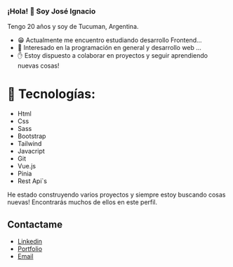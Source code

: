 ### ¡Hola! :wave: Soy José Ignacio
Tengo 20 años y soy de Tucuman, Argentina.

- :grin: Actualmente me encuentro estudiando desarrollo Frontend...
- 💬 Interesado en la programación en general y desarrollo web ...
- :raised_hand: Estoy dispuesto a colaborar en proyectos y seguir aprendiendo nuevas cosas!

# :blue_book: Tecnologías:
* Html
* Css
* Sass
* Bootstrap
* Tailwind
* Javacript
* Git
* Vue.js
* Pinia
* Rest Api`s

He estado construyendo varios proyectos y siempre estoy buscando cosas nuevas! Encontrarás muchos de ellos en este perfil.

## Contactame
* [Linkedin](https://www.linkedin.com/in/jose-ignacio-robledo-puly-008661239/)
* [Portfolio](https://portfolio-puly-v2.netlify.app)
* [Email](pulygarcia09@gmail.com)
